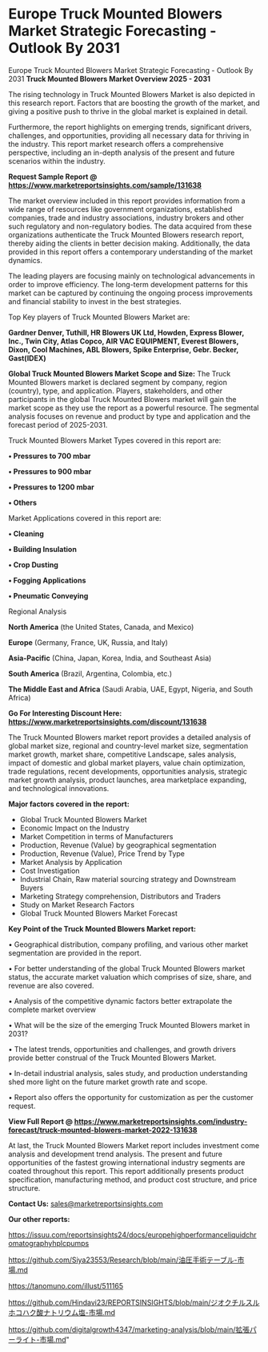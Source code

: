 # Europe Truck Mounted Blowers Market Strategic Forecasting - Outlook By 2031
Europe Truck Mounted Blowers Market Strategic Forecasting - Outlook By 2031
<Strong> Truck Mounted Blowers Market Overview 2025 - 2031</strong>

The rising technology in Truck Mounted Blowers Market is also depicted in this research report. Factors that are boosting the growth of the market, and giving a positive push to thrive in the global market is explained in detail.

Furthermore, the report highlights on emerging trends, significant drivers, challenges, and opportunities, providing all necessary data for thriving in the industry. This report market research offers a comprehensive perspective, including an in-depth analysis of the present and future scenarios within the industry.

<strong>Request Sample Report @ <a href=https://www.marketreportsinsights.com/sample/131638>https://www.marketreportsinsights.com/sample/131638</a></strong>

The market overview included in this report provides information from a wide range of resources like government organizations, established companies, trade and industry associations, industry brokers and other such regulatory and non-regulatory bodies. The data acquired from these organizations authenticate the Truck Mounted Blowers research report, thereby aiding the clients in better decision making. Additionally, the data provided in this report offers a contemporary understanding of the market dynamics.

The leading players are focusing mainly on technological advancements in order to improve efficiency. The long-term development patterns for this market can be captured by continuing the ongoing process improvements and financial stability to invest in the best strategies.

Top Key players of Truck Mounted Blowers Market are:

<strong>Gardner Denver, Tuthill, HR Blowers UK Ltd, Howden, Express Blower, Inc., Twin City, Atlas Copco, AIR VAC EQUIPMENT, Everest Blowers, Dixon, Cool Machines, ABL Blowers, Spike Enterprise, Gebr. Becker, Gast(IDEX)</strong>

<strong><b>Global Truck Mounted Blowers Market Scope and Size:</b></strong>
The Truck Mounted Blowers market is declared segment by company, region (country), type, and application. Players, stakeholders, and other participants in the global Truck Mounted Blowers market will gain the market scope as they use the report as a powerful resource. The segmental analysis focuses on revenue and product by type and application and the forecast period of 2025-2031.

Truck Mounted Blowers Market Types covered in this report are:

<strong>• Pressures to 700 mbar

• Pressures to 900 mbar

• Pressures to 1200 mbar

• Others</strong>

Market Applications covered in this report are:

<strong>• Cleaning

• Building Insulation

• Crop Dusting

• Fogging Applications

• Pneumatic Conveying</strong> 

Regional Analysis

<strong>North America</strong> (the United States, Canada, and Mexico)

<strong>Europe</strong> (Germany, France, UK, Russia, and Italy)

<strong>Asia-Pacific</strong> (China, Japan, Korea, India, and Southeast Asia)

<strong>South America</strong> (Brazil, Argentina, Colombia, etc.)

<strong>The Middle East and Africa</strong> (Saudi Arabia, UAE, Egypt, Nigeria, and South Africa)

<strong>Go For Interesting Discount Here: <a href=https://www.marketreportsinsights.com/discount/131638>https://www.marketreportsinsights.com/discount/131638</a></strong>

The Truck Mounted Blowers market report provides a detailed analysis of global market size, regional and country-level market size, segmentation market growth, market share, competitive Landscape, sales analysis, impact of domestic and global market players, value chain optimization, trade regulations, recent developments, opportunities analysis, strategic market growth analysis, product launches, area marketplace expanding, and technological innovations.

<strong><b>Major factors covered in the report:</b></strong>
<ul>
  <li>Global Truck Mounted Blowers Market </li>
  <li>Economic Impact on the Industry</li>
  <li>Market Competition in terms of Manufacturers</li>
  <li>Production, Revenue (Value) by geographical segmentation</li>
  <li>Production, Revenue (Value), Price Trend by Type</li>
  <li>Market Analysis by Application</li>
  <li>Cost Investigation</li>
  <li>Industrial Chain, Raw material sourcing strategy and Downstream Buyers</li>
  <li>Marketing Strategy comprehension, Distributors and Traders</li>
  <li>Study on Market Research Factors</li>
  <li>Global Truck Mounted Blowers Market Forecast</li>
</ul>

<strong><b>Key Point of the Truck Mounted Blowers Market report:</b></strong>

• Geographical distribution, company profiling, and various other market segmentation are provided in the report.

• For better understanding of the global Truck Mounted Blowers market status, the accurate market valuation which comprises of size, share, and revenue are also covered.

• Analysis of the competitive dynamic factors better extrapolate the complete market overview

• What will be the size of the emerging Truck Mounted Blowers market in 2031?

• The latest trends, opportunities and challenges, and growth drivers provide better construal of the Truck Mounted Blowers Market.

• In-detail industrial analysis, sales study, and production understanding shed more light on the future market growth rate and scope.

• Report also offers the opportunity for customization as per the customer request.

<strong><b>View Full Report @ <a href=https://www.marketreportsinsights.com/industry-forecast/truck-mounted-blowers-market-2022-131638>https://www.marketreportsinsights.com/industry-forecast/truck-mounted-blowers-market-2022-131638</a></b></strong>


At last, the Truck Mounted Blowers Market report includes investment come analysis and development trend analysis. The present and future opportunities of the fastest growing international industry segments are coated throughout this report. This report additionally presents product specification, manufacturing method, and product cost structure, and price structure.

<strong>Contact Us:</strong>
sales@marketreportsinsights.com

<strong>Our other reports:</strong>

<a href=https://issuu.com/reportsinsights24/docs/europehighperformanceliquidchromatographyhplcpumps>https://issuu.com/reportsinsights24/docs/europehighperformanceliquidchromatographyhplcpumps</a>

<a href=https://github.com/Siya23553/Research/blob/main/油圧手術テーブル-市場.md>https://github.com/Siya23553/Research/blob/main/油圧手術テーブル-市場.md</a>

<a href=https://tanomuno.com/illust/511165>https://tanomuno.com/illust/511165</a>

<a href=https://github.com/Hindavi23/REPORTSINSIGHTS/blob/main/ジオクチルスルホコハク酸ナトリウム塩-市場.md>https://github.com/Hindavi23/REPORTSINSIGHTS/blob/main/ジオクチルスルホコハク酸ナトリウム塩-市場.md</a>

<a href=https://github.com/digitalgrowth4347/marketing-analysis/blob/main/拡張パーライト-市場.md>https://github.com/digitalgrowth4347/marketing-analysis/blob/main/拡張パーライト-市場.md</a>"
